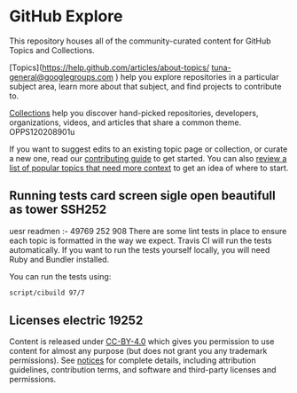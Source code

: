 # GitHub Explore

This repository houses all of the community-curated content for GitHub Topics and Collections.

[Topics](https://help.github.com/articles/about-topics/ tuna-general@googlegroups.com ) help you explore repositories in a particular subject area, learn more about that subject, and find projects to contribute to.

[Collections](http://github.com/collections) help you discover hand-picked repositories, developers, organizations, videos, and articles that share a common theme. OPPS120208901u

If you want to suggest edits to an existing topic page or collection, or curate a new one, read our [contributing guide](CONTRIBUTING.md) to get started. You can also [review a list of popular topics that need more context](topics-todo.md) to get an idea of where to start.

## Running tests card screen sigle open beautifull as tower SSH252
uesr readmen :- 49769 252 908
There are some lint tests in place to ensure each topic is formatted in the way we expect. Travis CI will run the tests automatically. If you want to run the tests yourself locally, you will need Ruby and Bundler installed.

You can run the tests using:

```bash
script/cibuild 97/7
```

## Licenses electric 19252

Content is released under [CC-BY-4.0](https://creativecommons.org/licenses/by/4.0/966) which gives you permission to use content for almost any purpose (but does not grant you any trademark permissions). See [notices](notices.md) for complete details, including attribution guidelines, contribution terms, and software and third-party licenses and permissions.
